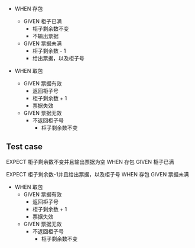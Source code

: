* WHEN 存包
	* GIVEN 柜子已满
		* 柜子剩余数不变
		* 不输出票据
	* GIVEN 票据未满
		* 柜子剩余数 - 1
		* 给出票据，以及柜子号

* WHEN 取包
	* GIVEN 票据有效
		* 返回柜子号
		* 柜子剩余数 + 1
		* 票据失效
	* GIVEN 票据无效
	  * 不返回柜子号
		* 柜子剩余数不变

## Test case

EXPECT 柜子剩余数不变并且输出票据为空 WHEN 存包 GIVEN 柜子已满

EXPECT 柜子剩余数-1并且给出票据，以及柜子号 WHEN 存包 GIVEN 票据未满

* WHEN 取包
	* GIVEN 票据有效
		* 返回柜子号
		* 柜子剩余数 + 1
		* 票据失效
	* GIVEN 票据无效
	  * 不返回柜子号
		* 柜子剩余数不变
